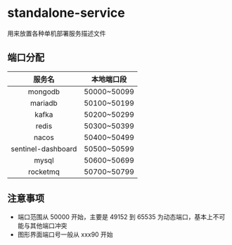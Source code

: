 # standalone-service
用来放置各种单机部署服务描述文件
## 端口分配
|       服务名       | 本地端口段  |
| :----------------: | :---------: |
|      mongodb       | 50000~50099 |
|      mariadb       | 50100~50199 |
|       kafka        | 50200~50299 |
|       redis        | 50300~50399 |
|       nacos        | 50400~50499 |
| sentinel-dashboard | 50500~50599 |
|       mysql        | 50600~50699 |
|      rocketmq      | 50700~50799 |
## 注意事项
- 端口范围从 50000 开始，主要是 49152 到 65535 为动态端口，基本上不可能与其他端口冲突
- 图形界面端口号一般从 xxx90 开始

